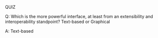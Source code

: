QUIZ
<p>
  Q: Which is the more powerful interface, at least from an extensibility and interoperability standpoint? Text-based or Graphical
</p>
<p>
  A: Text-based
</p>
